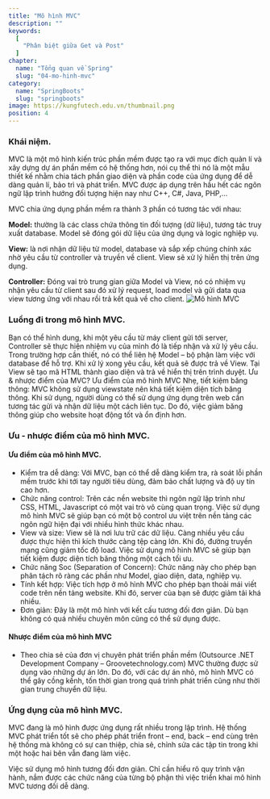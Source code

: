 ```yaml
---
title: "Mô hình MVC"
description: ""
keywords:
  [
    "Phân biệt giữa Get và Post"
  ]
chapter:
  name: "Tổng quan về Spring"
  slug: "04-mo-hinh-mvc"
category:
  name: "SpringBoots"
  slug: "springboots"
image: https://kungfutech.edu.vn/thumbnail.png
position: 4
---
```

### Khái niệm.
MVC là một mô hình kiến trúc phần mềm được tạo ra với mục đích quản lí và xây dựng dự án phần mềm có hệ thống hơn, nói cụ thể thì nó là một mẫu thiết kế nhằm chia tách phần giao diện và phần code của ứng dụng để dễ dàng quản lí, bảo trì và phát triển. MVC được áp dụng trên hầu hết các ngôn ngữ lập trình hướng đối tượng hiện nay như C++, C#, Java, PHP,...

MVC chia ứng dụng phần mềm ra thành 3 phần có tương tác với nhau:

**Model:** thường là các class chứa thông tin đối tượng (dữ liệu), tương tác truy xuất database. Model sẽ đóng gói dữ liệu của ứng dụng và logic nghiệp vụ.

**View:** là nơi nhận dữ liệu từ model, database và sắp xếp chúng chính xác nhờ yêu cầu từ controller và truyền về client. View sẽ xử lý hiễn thị trên ứng dụng.

**Controller:** Đóng vai trò trung gian giữa Model và View, nó có nhiệm vụ nhận yêu cầu từ client sau đó xử lý request, load model và gửi data qua view tương ứng với nhau rồi trả kết quả về cho client.
![Mô hình MVC](https://cuongteam.com/wp-content/uploads/2020/08/mvc-khai-niem.png)

### Luồng đi trong mô hình MVC.
Bạn có thể hình dung, khi  một yêu cầu từ máy client gửi tới server, Controller sẽ thực hiện nhiệm vụ của mình đó là tiếp nhận và xử lý yêu cầu. Trong trường hợp cần thiết, nó có thể liên hệ Model – bộ phận làm việc với database để hỗ trợ.
Khi xử lý xong yêu cầu, kết quả sẽ được trả về View. Tại View sẽ tạo mã HTML thành giao diện và trả về hiển thị trên trình duyệt.
Ưu & nhược điểm của MVC?
Ưu điểm của mô hình MVC
Nhẹ, tiết kiệm băng thông: MVC không sử dụng viewstate nên khá tiết kiệm diện tích băng thông. Khi sử dụng, người dùng có thể sử dụng ứng dụng trên web cần tương tác gửi và nhận dữ liệu một cách liên tục. Do đó, việc giảm băng thông giúp cho website hoạt động tốt và ổn định hơn.

### Ưu - nhược điểm của mô hình MVC.
#### Ưu điểm của mô hình MVC.
- Kiểm tra dễ dàng: Với MVC, bạn có thể dễ dàng kiểm tra, rà soát lỗi phần mềm trước khi tới tay người tiêu dùng, đảm bảo chất lượng và độ uy tín cao hơn.
- Chức năng control: Trên các nền website thì ngôn ngữ lập trình như CSS, HTML, Javascript có một vai trò vô cùng quan trọng. Việc sử dụng mô hình MVC sẽ giúp bạn có một bộ control ưu việt trên nền tảng các ngôn ngữ hiện đại với nhiều hình thức khác nhau.
- View và size: View sẽ là nơi lưu trữ các dữ liệu. Càng nhiều yêu cầu được thực hiện thì kích thước càng tệp càng lớn. Khi  đó, đường truyền mạng cũng giảm tốc độ load. Việc sử dụng mô hình MVC sẽ giúp bạn tiết kiệm được diện tích băng thông một cách tối ưu.
- Chức năng Soc (Separation of Concern): Chức năng này cho phép bạn phân tách rõ ràng các phần như Model, giao diện, data, nghiệp vụ.
- Tính kết hợp: Việc tích hợp ở mô hình MVC cho phép bạn thoải mái viết code trên nền tảng website. Khi đó, server của bạn sẽ được giảm tải khá nhiều.
- Đơn giản: Đây là một mô hình với kết cấu tương đối đơn giản. Dù bạn không có quá nhiều chuyên môn cũng có thể sử dụng được.
#### Nhược điểm của mô hình MVC
- Theo chia sẻ của đơn vị chuyên phát triển phần mềm (Outsource .NET Development Company – Groovetechnology.com) MVC thường được sử dụng vào những dự án lớn. Do đó, với các dự án nhỏ, mô hình MVC có thể gây cồng kềnh, tốn thời gian trong quá trình phát triển cũng như thời gian trung chuyển dữ liệu.
### Ứng dụng của mô hình MVC.
MVC đang là mô hình được ứng dụng rất nhiều trong lập trình.
Hệ thống MVC phát triển tốt sẽ cho phép phát triển front – end, back – end cùng trên hệ thống mà không có sự can thiệp, chia sẻ, chỉnh sửa các tập tin trong khi một hoặc hai bên vẫn đang làm việc.

Việc sử dụng mô hình tương đối đơn giản. Chỉ cần hiểu rõ quy trình vận hành, nắm được các chức năng của từng bộ phận thì việc triển khai mô hình MVC tương đối dễ dàng.
